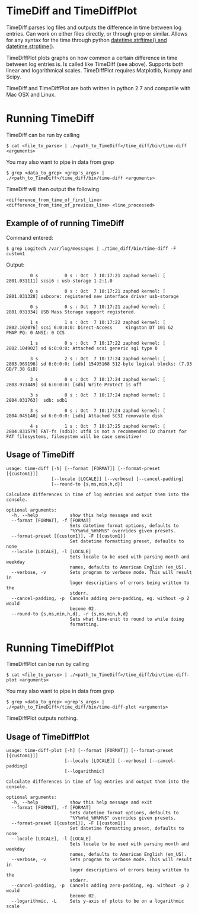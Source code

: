 TimeDiff and TimeDiffPlot
=========================

TimeDiff parses log files and outputs the difference in time between log entries. Can work on either files directly, or through grep or similar. Allows for any syntax for the time through python [datetime.strftime() and datetime.strptime()](https://docs.python.org/2/library/datetime.html#strftime-and-strptime-behavior "Syntax for entering time formats").

TimeDiffPlot plots graphs on how common a certain difference in time between log entries is. Is called like TimeDiff (see above). Supports both linear and logarithmical scales. TimeDiffPlot requires Matplotlib, Numpy and Scipy.

TimeDiff and TimeDiffPlot are both written in python 2.7 and compatile with Mac OSX and Linux.

Running TimeDiff
================

TimeDiff can be run by calling

    $ cat <file_to_parse> | ./<path_to_TimeDiff>/time_diff/bin/time-diff <arguments>

You may also want to pipe in data from grep

    $ grep <data_to_grep> <grep's_args> | ./<path_to_TimeDiff>/time_diff/bin/time-diff <arguments>

TimeDiff will then output the following

    <difference_from_time_of_first_line> <difference_from_time_of_previous_line> <line_processed>

Example of of running TimeDiff
------------------------------

Command entered:

    $ grep Logitech /var/log/messages | ./time_diff/bin/time-diff -F custom1
    
Output:

    
             0 s          0 s : Oct  7 10:17:21 zaphod kernel: [ 2801.031111] scsi6 : usb-storage 1-2:1.0
     
             0 s          0 s : Oct  7 10:17:21 zaphod kernel: [ 2801.031328] usbcore: registered new interface driver usb-storage
     
             0 s          0 s : Oct  7 10:17:21 zaphod kernel: [ 2801.031334] USB Mass Storage support registered.
     
             1 s          1 s : Oct  7 10:17:22 zaphod kernel: [ 2802.102076] scsi 6:0:0:0: Direct-Access     Kingston DT 101 G2        PMAP PQ: 0 ANSI: 0 CCS
     
             1 s          0 s : Oct  7 10:17:22 zaphod kernel: [ 2802.104902] sd 6:0:0:0: Attached scsi generic sg1 type 0
     
             3 s          2 s : Oct  7 10:17:24 zaphod kernel: [ 2803.969196] sd 6:0:0:0: [sdb] 15495168 512-byte logical blocks: (7.93 GB/7.38 GiB)
     
             3 s          0 s : Oct  7 10:17:24 zaphod kernel: [ 2803.973449] sd 6:0:0:0: [sdb] Write Protect is off
     
             3 s          0 s : Oct  7 10:17:24 zaphod kernel: [ 2804.031763]  sdb: sdb1
     
             3 s          0 s : Oct  7 10:17:24 zaphod kernel: [ 2804.045140] sd 6:0:0:0: [sdb] Attached SCSI removable disk
     
             4 s          1 s : Oct  7 10:17:25 zaphod kernel: [ 2804.831579] FAT-fs (sdb1): utf8 is not a recommended IO charset for FAT filesystems, filesystem will be case sensitive!


Usage of TimeDiff
-----------------

    usage: time-diff [-h] [--format [FORMAT]] [--format-preset [{custom1}]]
                     [--locale [LOCALE]] [--verbose] [--cancel-padding]
                     [--round-to {s,ms,min,h,d}]

    Calculate differences in time of log entries and output them into the console.

    optional arguments:
      -h, --help            show this help message and exit
      --format [FORMAT], -f [FORMAT]
                            Sets datetime format options, defaults to
                            "%Y%m%d_%H%M%S" overrides given presets.
      --format-preset [{custom1}], -F [{custom1}]
                            Set datetime formatting preset, defaults to none
      --locale [LOCALE], -l [LOCALE]
                            Sets locale to be used with parsing month and weekday
                            names, defaults to American English (en_US).
      --verbose, -v         Sets program to verbose mode. This will result in
                            loger descriptions of errors being written to the
                            stderr.
      --cancel-padding, -p  Cancels adding zero-padding, eg. without -p 2 would
                            become 02.
      --round-to {s,ms,min,h,d}, -r {s,ms,min,h,d}
                            Sets what time-unit to round to while doing
                            formatting.

Running TimeDiffPlot
====================

TimeDiffPlot can be run by calling

    $ cat <file_to_parse> | ./<path_to_TimeDiff>/time_diff/bin/time-diff-plot <arguments>

You may also want to pipe in data from grep

    $ grep <data_to_grep> <grep's_args> | ./<path_to_TimeDiff>/time_diff/bin/time-diff-plot <arguments>

TimeDiffPlot outputs nothing.

Usage of TimeDiffPlot
---------------------

    usage: time-diff-plot [-h] [--format [FORMAT]] [--format-preset [{custom1}]]
                          [--locale [LOCALE]] [--verbose] [--cancel-padding]
                          [--logarithmic]

    Calculate differences in time of log entries and output them into the console.

    optional arguments:
      -h, --help            show this help message and exit
      --format [FORMAT], -f [FORMAT]
                            Sets datetime format options, defaults to
                            "%Y%m%d_%H%M%S" overrides given presets.
      --format-preset [{custom1}], -F [{custom1}]
                            Set datetime formatting preset, defaults to none
      --locale [LOCALE], -l [LOCALE]
                            Sets locale to be used with parsing month and weekday
                            names, defaults to American English (en_US).
      --verbose, -v         Sets program to verbose mode. This will result in
                            loger descriptions of errors being written to the
                            stderr.
      --cancel-padding, -p  Cancels adding zero-padding, eg. without -p 2 would
                            become 02.
      --logarithmic, -L     Sets y-axis of plots to be on a logarithmic scale
